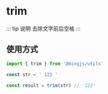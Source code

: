 # trim 

::: tip 说明
去除文字前后空格
:::

## 使用方式
```ts
import { trim } from '@mingjs/utils'

const str = ' 123 '

const result = trim(str) // '123'
```

